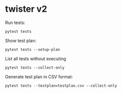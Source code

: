 # twister v2

Run tests:
```
pytest tests
```

Show test plan:
```
pytest tests --setup-plan
```

List all tests without executing
```
pytest tests --collect-only
```

Generate test plan in CSV format:
```
pytest tests --testplan=testplan.csv --collect-only
```
